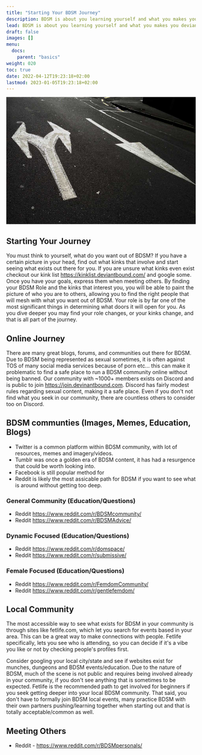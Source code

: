 ```yaml
---
title: "Starting Your BDSM Journey"
description: BDSM is about you learning yourself and what you makes you deviant, and connections you make along the way, while finding others who share your goals."
lead: BDSM is about you learning yourself and what you makes you deviant, and connections you make along the way, while finding others who share your goals."
draft: false
images: []
menu:
  docs:
    parent: "basics"
weight: 020
toc: true
date: 2022-04-12T19:23:18+02:00
lastmod: 2023-01-05T19:23:18+02:00
---
```


![Image](arrows-167536_960_720.jpg)

## Starting Your Journey

You must think to yourself, what do you want out of BDSM? If you have a certain picture in your head, find out what kinks that involve and start seeing what exists out there for you. If you are unsure what kinks even exist checkout our kink list https://kinklist.deviantbound.com/ and google some. Once you have your goals, express them when meeting others. By finding your BDSM Role and the kinks that interest you, you will be able to paint the picture of who you are to others, allowing you to find the right people that will mesh with what you want out of BDSM. Your role is by far one of the most significant things in determining what doors it will open for you. As you dive deeper you may find your role changes, or your kinks change, and that is all part of the journey.

## Online Journey

There are many great blogs, forums, and communities out there for BDSM. Due to BDSM being represented as sexual sometimes, it is often against TOS of many social media services because of porn etc... this can make it problematic to find a safe place to run a BDSM community online without being banned. Our community with ~1000+ members exists on Discord and is public to join https://join.devinantbound.com. Discord has fairly modest rules regarding sexual content, making it a safe place. Even if you don't not find what you seek in our community, there are countless others to consider too on Discord.

## BDSM communties (Images, Memes, Education, Blogs)

- Twitter is a common platform within BDSM community, with lot of resources, memes and imagery/videos.
- Tumblr was once a golden era of BDSM content, it has had a resurgence that could be worth looking into.
- Facebook is still popular method for
- Reddit is likely the most assicable path for BDSM if you want to see what is around without getting too deep.

### General Community (Education/Questions)

- Reddit https://www.reddit.com/r/BDSMcommunity/
- Reddit https://www.reddit.com/r/BDSMAdvice/

### Dynamic Focused (Education/Questions)

- Reddit https://www.reddit.com/r/domspace/
- Reddit https://www.reddit.com/r/submissive/

### Female Focused (Education/Questions)

- Reddit https://www.reddit.com/r/FemdomCommunity/
- Reddit https://www.reddit.com/r/gentlefemdom/

## Local Community

The most accessible way to see what exists for BDSM in your community is through sites like fetlife.com, which let you search for events based in your area. This can be a great way to make connections with people. Fetlife specifically, lets you see who is attending, so you can decide if it's a vibe you like or not by checking people's profiles first.

Consider googling your local city/state and see if websites exist for munches, dungeons and BDSM events/education. Due to the nature of BDSM, much of the scene is not public and requires being involved already in your community, if you don't see anything that is sometimes to be expected. Fetlife is the recommended path to get involved for beginners if you seek getting deeper into your local BDSM community. That said, you don't have to formally join BDSM local events, many practice BDSM with their own partners pushing/learning together when starting out and that is totally acceptable/common as well.

## Meeting Others

- Reddit - https://www.reddit.com/r/BDSMpersonals/